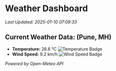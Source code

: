 
# Weather Dashboard

_Last Updated: 2025-01-10 07:09:33_

## Current Weather Data: (Pune, MH)
- **Temperature:** 26.8 °C ![Temperature Badge](https://img.shields.io/badge/Temperature-Medium%20Temp-green)
- **Wind Speed:** 9.2 km/h ![Wind Speed Badge](https://img.shields.io/badge/Wind%20Speed-Low%20Wind-blue)

*Powered by Open-Meteo API*

